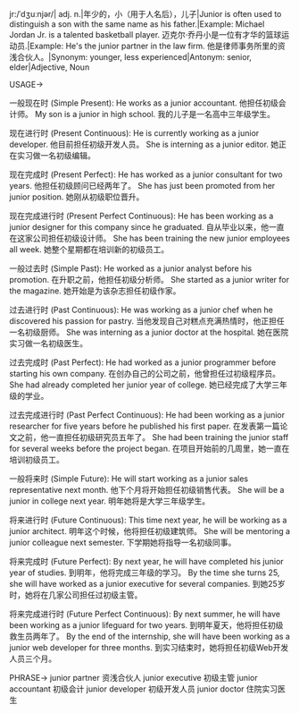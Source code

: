 jr:/ˈdʒuːnjər/| adj. n.|年少的，小（用于人名后），儿子|Junior is often used to distinguish a son with the same name as his father.|Example: Michael Jordan Jr. is a talented basketball player. 迈克尔·乔丹小是一位有才华的篮球运动员.|Example: He's the junior partner in the law firm. 他是律师事务所里的资浅合伙人。|Synonym: younger, less experienced|Antonym: senior, elder|Adjective, Noun


USAGE->

一般现在时 (Simple Present):
He works as a junior accountant.  他担任初级会计师。
My son is a junior in high school. 我的儿子是一名高中三年级学生。

现在进行时 (Present Continuous):
He is currently working as a junior developer. 他目前担任初级开发人员。
She is interning as a junior editor.  她正在实习做一名初级编辑。

现在完成时 (Present Perfect):
He has worked as a junior consultant for two years. 他担任初级顾问已经两年了。
She has just been promoted from her junior position. 她刚从初级职位晋升。

现在完成进行时 (Present Perfect Continuous):
He has been working as a junior designer for this company since he graduated. 自从毕业以来，他一直在这家公司担任初级设计师。
She has been training the new junior employees all week. 她整个星期都在培训新的初级员工。


一般过去时 (Simple Past):
He worked as a junior analyst before his promotion. 在升职之前，他担任初级分析师。
She started as a junior writer for the magazine. 她开始是为该杂志担任初级作家。

过去进行时 (Past Continuous):
He was working as a junior chef when he discovered his passion for pastry.  当他发现自己对糕点充满热情时，他正担任一名初级厨师。
She was interning as a junior doctor at the hospital. 她在医院实习做一名初级医生。


过去完成时 (Past Perfect):
He had worked as a junior programmer before starting his own company. 在创办自己的公司之前，他曾担任过初级程序员。
She had already completed her junior year of college. 她已经完成了大学三年级的学业。

过去完成进行时 (Past Perfect Continuous):
He had been working as a junior researcher for five years before he published his first paper. 在发表第一篇论文之前，他一直担任初级研究员五年了。
She had been training the junior staff for several weeks before the project began.  在项目开始前的几周里，她一直在培训初级员工。


一般将来时 (Simple Future):
He will start working as a junior sales representative next month. 他下个月将开始担任初级销售代表。
She will be a junior in college next year. 明年她将是大学三年级学生。

将来进行时 (Future Continuous):
This time next year, he will be working as a junior architect. 明年这个时候，他将担任初级建筑师。
She will be mentoring a junior colleague next semester. 下学期她将指导一名初级同事。


将来完成时 (Future Perfect):
By next year, he will have completed his junior year of studies. 到明年，他将完成三年级的学习。
By the time she turns 25, she will have worked as a junior executive for several companies. 到她25岁时，她将在几家公司担任过初级主管。


将来完成进行时 (Future Perfect Continuous):
By next summer, he will have been working as a junior lifeguard for two years. 到明年夏天，他将担任初级救生员两年了。
By the end of the internship, she will have been working as a junior web developer for three months.  到实习结束时，她将担任初级Web开发人员三个月。



PHRASE->
junior partner  资浅合伙人
junior executive  初级主管
junior accountant 初级会计
junior developer 初级开发人员
junior doctor  住院实习医生


